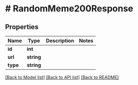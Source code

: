 # # RandomMeme200Response

## Properties

Name | Type | Description | Notes
------------ | ------------- | ------------- | -------------
**id** | **int** |  |
**url** | **string** |  |
**type** | **string** |  |

[[Back to Model list]](../../README.md#models) [[Back to API list]](../../README.md#endpoints) [[Back to README]](../../README.md)
